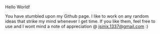 Hello World!

You have stumbled upon my Github page. I like to work on any random ideas that strike my mind whenever I get time. If you like them, feel free to use and I wont mind a note of appreciation @ jsinix.1337@gmail.com :)


